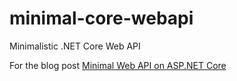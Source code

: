 # minimal-core-webapi
Minimalistic .NET Core Web API

For the blog post [Minimal Web API on ASP.NET Core](http://http://mobilemancer.com/2016/06/03/minimal-web-api-on-asp-net-core//)
